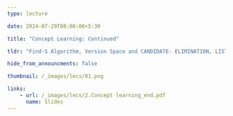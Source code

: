 ```yaml
---
type: lecture

date: 2024-07-29T08:00:00+5:30

title: "Concept Learning: Continued"

tldr: "Find-S Algorithm, Version Space and CANDIDATE- ELIMINATION, LIST-THEN-ELIMINATION Algorithm, Intro to Desicion Tree."

hide_from_announcments: false

thumbnail: /_images/lecs/01.png

links: 
    - url: /_images/lecs/2.Concept learning_end.pdf
      name: Slides
---
```

